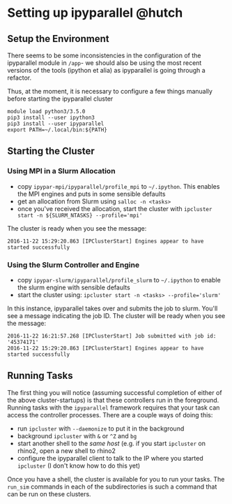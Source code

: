 # Setting up ipyparallel @hutch

## Setup the Environment

There seems to be some inconsistencies in the configuration of the ipyparallel
module in `/app`- we should also be using the most recent versions of the tools
(ipython et alia) as ipyparallel is going through a refactor.

Thus, at the moment, it is necessary to configure a few things manually before
starting the ipyparallel cluster

```
module load python3/3.5.0
pip3 install --user ipython3
pip3 install --user ipyparallel
export PATH=~/.local/bin:${PATH}
```

## Starting the Cluster

### Using MPI in a Slurm Allocation

 - copy `ipypar-mpi/ipyparallel/profile_mpi` to `~/.ipython`. This enables the
   MPI engines and puts in some sensible defaults
 - get an allocation from Slurm using `salloc -n <tasks>`
 - once you've received the allocation, start the cluster with
   `ipcluster start -n ${SLURM_NTASKS} --profile='mpi'`

The cluster is ready when you see the message:

    2016-11-22 15:29:20.863 [IPClusterStart] Engines appear to have started successfully

### Using the Slurm Controller and Engine

 - copy `ipypar-slurm/ipyparallel/profile_slurm` to `~/.ipython` to enable
   the slurm engine with sensible defaults
 - start the cluster using: `ipcluster start -n <tasks> --profile='slurm'`

In this instance, ipyparallel takes over and submits the job to slurm.  You'll
see a message indicating the job ID.  The cluster will be ready when you see
the message:

    2016-11-22 16:21:57.268 [IPClusterStart] Job submitted with job id: '45374171'
    2016-11-22 15:29:20.863 [IPClusterStart] Engines appear to have started successfully

## Running Tasks

The first thing you will notice (assuming successful completion of either of the above cluster-startups) is that these controllers run in the foreground.  Running tasks with the `ipyparallel` framework requires that your task can access the controller processes.  There are a couple ways of doing this:

 - run `ipcluster` with `--daemonize` to put it in the background
 - background `ipcluster` with `&` or `^Z` and `bg`
 - start another shell to the _same host_ (e.g. if you start `ipcluster` on
   rhino2, open a new shell to rhino2
 - configure the ipyparallel client to talk to the IP where you started
   `ipcluster` (I don't know how to do this yet)

Once you have a shell, the cluster is available for you to run your tasks.  The
`run_sim` commands in each of the subdirectories is such a command that can be
run on these clusters.

